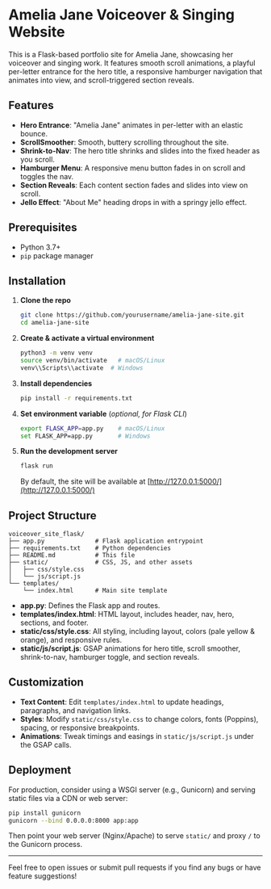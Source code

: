 # Amelia Jane Voiceover & Singing Website

This is a Flask-based portfolio site for Amelia Jane, showcasing her voiceover and singing work. It features smooth scroll animations, a playful per-letter entrance for the hero title, a responsive hamburger navigation that animates into view, and scroll-triggered section reveals.

## Features

* **Hero Entrance**: "Amelia Jane" animates in per-letter with an elastic bounce.
* **ScrollSmoother**: Smooth, buttery scrolling throughout the site.
* **Shrink-to-Nav**: The hero title shrinks and slides into the fixed header as you scroll.
* **Hamburger Menu**: A responsive menu button fades in on scroll and toggles the nav.
* **Section Reveals**: Each content section fades and slides into view on scroll.
* **Jello Effect**: "About Me" heading drops in with a springy jello effect.

## Prerequisites

* Python 3.7+
* `pip` package manager

## Installation

1. **Clone the repo**

   ```bash
   git clone https://github.com/yourusername/amelia-jane-site.git
   cd amelia-jane-site
   ```

2. **Create & activate a virtual environment**

   ```bash
   python3 -m venv venv
   source venv/bin/activate   # macOS/Linux
   venv\\Scripts\\activate  # Windows
   ```

3. **Install dependencies**

   ```bash
   pip install -r requirements.txt
   ```

4. **Set environment variable** (*optional, for Flask CLI*)

   ```bash
   export FLASK_APP=app.py    # macOS/Linux
   set FLASK_APP=app.py       # Windows
   ```

5. **Run the development server**

   ```bash
   flask run
   ```

   By default, the site will be available at [http://127.0.0.1:5000/](http://127.0.0.1:5000/)

## Project Structure

```
voiceover_site_flask/
├── app.py              # Flask application entrypoint
├── requirements.txt    # Python dependencies
├── README.md           # This file
├── static/             # CSS, JS, and other assets
│   ├── css/style.css
│   └── js/script.js
└── templates/
    └── index.html      # Main site template
```

* **app.py**: Defines the Flask app and routes.
* **templates/index.html**: HTML layout, includes header, nav, hero, sections, and footer.
* **static/css/style.css**: All styling, including layout, colors (pale yellow & orange), and responsive rules.
* **static/js/script.js**: GSAP animations for hero title, scroll smoother, shrink-to-nav, hamburger toggle, and section reveals.

## Customization

* **Text Content**: Edit `templates/index.html` to update headings, paragraphs, and navigation links.
* **Styles**: Modify `static/css/style.css` to change colors, fonts (Poppins), spacing, or responsive breakpoints.
* **Animations**: Tweak timings and easings in `static/js/script.js` under the GSAP calls.

## Deployment

For production, consider using a WSGI server (e.g., Gunicorn) and serving static files via a CDN or web server:

```bash
pip install gunicorn
gunicorn --bind 0.0.0.0:8000 app:app
```

Then point your web server (Nginx/Apache) to serve `static/` and proxy `/` to the Gunicorn process.

---

Feel free to open issues or submit pull requests if you find any bugs or have feature suggestions!
